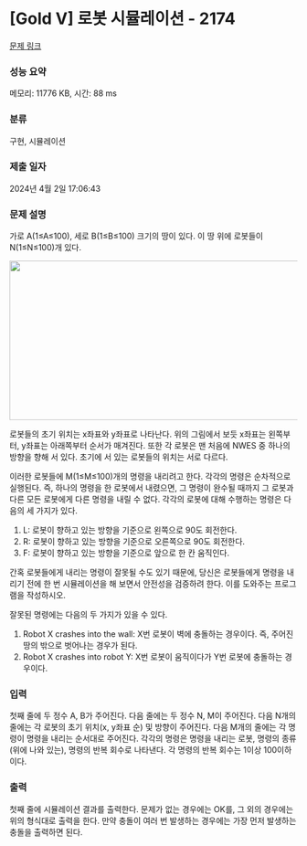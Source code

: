 # [Gold V] 로봇 시뮬레이션 - 2174 

[문제 링크](https://www.acmicpc.net/problem/2174) 

### 성능 요약

메모리: 11776 KB, 시간: 88 ms

### 분류

구현, 시뮬레이션

### 제출 일자

2024년 4월 2일 17:06:43

### 문제 설명

<p>가로 A(1≤A≤100), 세로 B(1≤B≤100) 크기의 땅이 있다. 이 땅 위에 로봇들이 N(1≤N≤100)개 있다.</p>

<p style="text-align: center;"><img alt="" height="279" src="https://onlinejudgeimages.s3-ap-northeast-1.amazonaws.com/upload/201008/robot.PNG" width="516"></p>

<p>로봇들의 초기 위치는 x좌표와 y좌표로 나타난다. 위의 그림에서 보듯 x좌표는 왼쪽부터, y좌표는 아래쪽부터 순서가 매겨진다. 또한 각 로봇은 맨 처음에 NWES 중 하나의 방향을 향해 서 있다. 초기에 서 있는 로봇들의 위치는 서로 다르다.</p>

<p>이러한 로봇들에 M(1≤M≤100)개의 명령을 내리려고 한다. 각각의 명령은 순차적으로 실행된다. 즉, 하나의 명령을 한 로봇에서 내렸으면, 그 명령이 완수될 때까지 그 로봇과 다른 모든 로봇에게 다른 명령을 내릴 수 없다. 각각의 로봇에 대해 수행하는 명령은 다음의 세 가지가 있다.</p>

<ol>
	<li>L: 로봇이 향하고 있는 방향을 기준으로 왼쪽으로 90도 회전한다.</li>
	<li>R: 로봇이 향하고 있는 방향을 기준으로 오른쪽으로 90도 회전한다.</li>
	<li>F: 로봇이 향하고 있는 방향을 기준으로 앞으로 한 칸 움직인다.</li>
</ol>

<p>간혹 로봇들에게 내리는 명령이 잘못될 수도 있기 때문에, 당신은 로봇들에게 명령을 내리기 전에 한 번 시뮬레이션을 해 보면서 안전성을 검증하려 한다. 이를 도와주는 프로그램을 작성하시오.</p>

<p>잘못된 명령에는 다음의 두 가지가 있을 수 있다.</p>

<ol>
	<li>Robot X crashes into the wall: X번 로봇이 벽에 충돌하는 경우이다. 즉, 주어진 땅의 밖으로 벗어나는 경우가 된다.</li>
	<li>Robot X crashes into robot Y: X번 로봇이 움직이다가 Y번 로봇에 충돌하는 경우이다.</li>
</ol>

### 입력 

 <p>첫째 줄에 두 정수 A, B가 주어진다. 다음 줄에는 두 정수 N, M이 주어진다. 다음 N개의 줄에는 각 로봇의 초기 위치(x, y좌표 순) 및 방향이 주어진다. 다음 M개의 줄에는 각 명령이 명령을 내리는 순서대로 주어진다. 각각의 명령은 명령을 내리는 로봇, 명령의 종류(위에 나와 있는), 명령의 반복 회수로 나타낸다. 각 명령의 반복 회수는 1이상 100이하이다.</p>

### 출력 

 <p>첫째 줄에 시뮬레이션 결과를 출력한다. 문제가 없는 경우에는 OK를, 그 외의 경우에는 위의 형식대로 출력을 한다. 만약 충돌이 여러 번 발생하는 경우에는 가장 먼저 발생하는 충돌을 출력하면 된다.</p>

